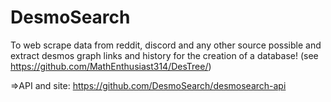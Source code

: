 # DesmoSearch
To web scrape data from reddit, discord and any other source possible and extract desmos graph links and history for the creation of a database!
(see https://github.com/MathEnthusiast314/DesTree/)

⇒API and site: https://github.com/DesmoSearch/desmosearch-api
